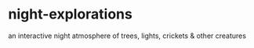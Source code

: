 # night-explorations
an interactive night atmosphere of trees, lights, crickets &amp; other creatures
